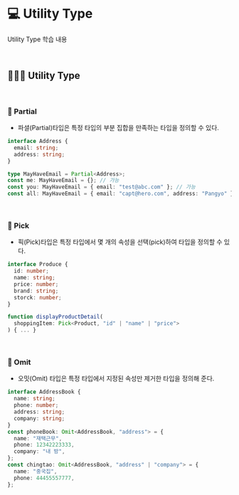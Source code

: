 # 💻 Utility Type

Utility Type 학습 내용

<br />

## 👨🏻‍💻 Utility Type

<br />

### 🏃 Partial

- 파셜(Partial)타입은 특정 타입의 부분 집합을 만족하는 타입을 정의할 수 있다.

```ts
interface Address {
  email: string;
  address: string;
}

type MayHaveEmail = Partial<Address>;
const me: MayHaveEmail = {}; // 가능
const you: MayHaveEmail = { email: "test@abc.com" }; // 가능
const all: MayHaveEmail = { email: "capt@hero.com", address: "Pangyo" }; // 가능
```

<br />

### 🏃 Pick

- 픽(Pick)타입은 특정 타입에서 몇 개의 속성을 선택(pick)하여 타입을 정의할 수 있다.

```ts
interface Produce {
  id: number;
  name: string;
  price: number;
  brand: string;
  storck: number;
}

function displayProductDetail(
  shoppingItem: Pick<Product, "id" | "name" | "price">
) { ... }
```

<br />

### 🏃 Omit

- 오밋(Omit) 타입은 특정 타입에서 지정된 속성만 제거한 타입을 정의해 준다.

```ts
interface AddressBook {
  name: string;
  phone: number;
  address: string;
  company: string;
}
const phoneBook: Omit<AddressBook, "address"> = {
  name: "재택근무",
  phone: 12342223333,
  company: "내 방",
};
const chingtao: Omit<AddressBook, "address" | "company"> = {
  name: "중국집",
  phone: 44455557777,
};
```
